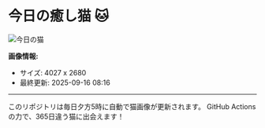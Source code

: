 # 今日の癒し猫 🐱

![今日の猫](https://cdn2.thecatapi.com/images/oLtx9gsxx.jpg)

**画像情報:**
- サイズ: 4027 x 2680
- 最終更新: 2025-09-16 08:16

---

このリポジトリは毎日夕方5時に自動で猫画像が更新されます。
GitHub Actionsの力で、365日違う猫に出会えます！
